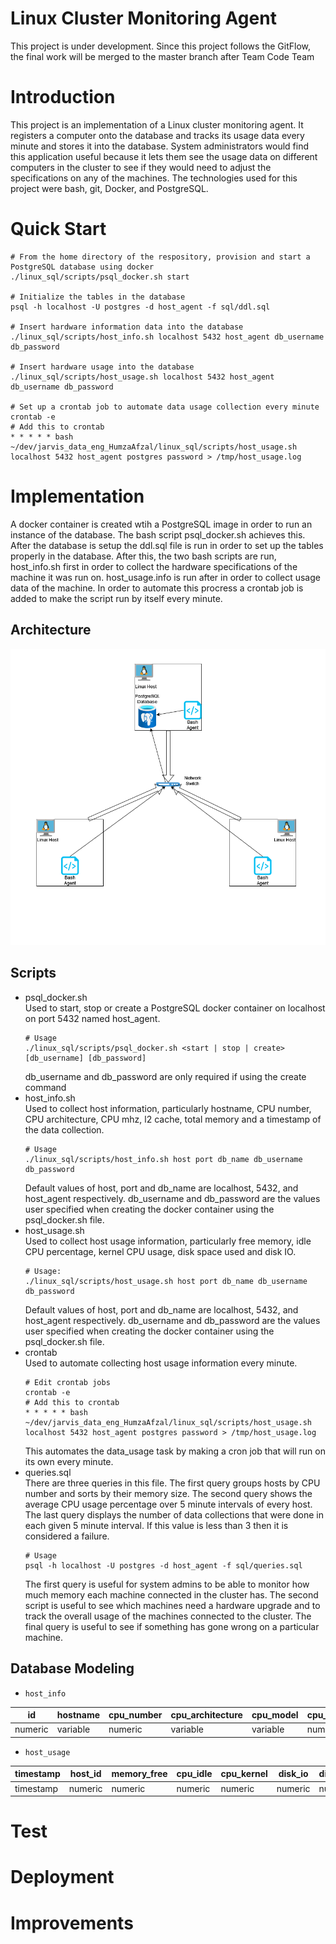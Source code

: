 # Linux Cluster Monitoring Agent
This project is under development. Since this project follows the GitFlow, the final work will be merged to the master branch after Team Code Team

# Introduction
This project is an implementation of a Linux cluster monitoring agent. It registers a computer onto the database and tracks its usage data every minute and stores it into the database. System administrators would find this application useful because it lets them see the usage data on different computers in the cluster to see if they would need to adjust the specifications on any of the machines. The technologies used for this project were bash, git, Docker, and PostgreSQL.

# Quick Start
```
# From the home directory of the respository, provision and start a PostgreSQL database using docker
./linux_sql/scripts/psql_docker.sh start

# Initialize the tables in the database
psql -h localhost -U postgres -d host_agent -f sql/ddl.sql

# Insert hardware information data into the database
./linux_sql/scripts/host_info.sh localhost 5432 host_agent db_username db_password

# Insert hardware usage into the database
./linux_sql/scripts/host_usage.sh localhost 5432 host_agent db_username db_password

# Set up a crontab job to automate data usage collection every minute
crontab -e
# Add this to crontab
* * * * * bash ~/dev/jarvis_data_eng_HumzaAfzal/linux_sql/scripts/host_usage.sh localhost 5432 host_agent postgres password > /tmp/host_usage.log
```

# Implementation
A docker container is created wtih a PostgreSQL image in order to run an instance of the database. The bash script psql_docker.sh achieves this. After the database is setup the ddl.sql file is run in order to set up the tables properly in the database. After this, the two bash scripts are run, host_info.sh first in order to collect the hardware specifications of the machine it was run on. host_usage.info is run after in order to collect usage data of the machine. In order to automate this procress a crontab job is added to make the script run by itself every minute.

## Architecture
![ArchitectureDiagram](./assets/ArchitectureDiagram.png)
## Scripts
- psql_docker.sh\
    Used to start, stop or create a PostgreSQL docker container on localhost on port 5432 named host_agent.
    ```
    # Usage
    ./linux_sql/scripts/psql_docker.sh <start | stop | create> [db_username] [db_password]
    ```
    db_username and db_password are only required if using the create command
- host_info.sh\
    Used to collect host information, particularly hostname, CPU number, CPU architecture, CPU mhz, l2 cache, total memory and a timestamp of the data collection.
    ```
    # Usage
    ./linux_sql/scripts/host_info.sh host port db_name db_username db_password
    ```
    Default values of host, port and db_name are localhost, 5432, and host_agent respectively. db_username and db_password are the values user specified when creating the docker container using the psql_docker.sh file.
- host_usage.sh\
    Used to collect host usage information, particularly free memory, idle CPU percentage, kernel CPU usage, disk space used and disk IO.
    ```
    # Usage:
    ./linux_sql/scripts/host_usage.sh host port db_name db_username db_password
    ```
    Default values of host, port and db_name are localhost, 5432, and host_agent respectively. db_username and db_password are the values user specified when creating the docker container using the psql_docker.sh file.
- crontab\
    Used to automate collecting host usage information every minute.
    ```
    # Edit crontab jobs
    crontab -e
    # Add this to crontab
    * * * * * bash ~/dev/jarvis_data_eng_HumzaAfzal/linux_sql/scripts/host_usage.sh localhost 5432 host_agent postgres password > /tmp/host_usage.log
    ```
    This automates the data_usage task by making a cron job that will run on its own every minute.
- queries.sql\
    There are three queries in this file. The first query groups hosts by CPU number and sorts by their memory size. The second query shows the average CPU usage percentage over 5 minute intervals of every host. The last query displays the number of data collections that were done in each given 5 minute interval. If this value is less than 3 then it is considered a failure.
    ```
    # Usage
    psql -h localhost -U postgres -d host_agent -f sql/queries.sql
    ```
    The first query is useful for system admins to be able to monitor how much memory each machine connected in the cluster has. The second script is useful to see which machines need a hardware upgrade and to track the overall usage of the machines connected to the cluster. The final query is useful to see if something has gone wrong on a particular machine.

## Database Modeling
- `host_info`

| id      | hostname | cpu_number | cpu_architecture | cpu_model | cpu_mhz | l2_cache | total_mem | timestamp |
|---------|----------|------------|------------------|-----------|---------|----------|-----------|-----------|
| numeric | variable | numeric    | variable         | variable  | numeric | numeric  | numeric   | timestamp |
- `host_usage`

| timestamp | host_id | memory_free | cpu_idle | cpu_kernel | disk_io | disk_available |
|-----------|---------|-------------|----------|------------|---------|----------------|
| timestamp | numeric | numeric     | numeric  | numeric    | numeric | numeric        |
# Test


# Deployment


# Improvements
